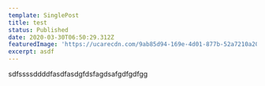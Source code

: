 ```yaml
---
template: SinglePost
title: test
status: Published
date: 2020-03-30T06:50:29.312Z
featuredImage: 'https://ucarecdn.com/9ab85d94-169e-4d01-877b-52a7210a2015/'
excerpt: asdf
---
```

sdfssssddddfasdfasdgfdsfagdsafgdfgdfgg
